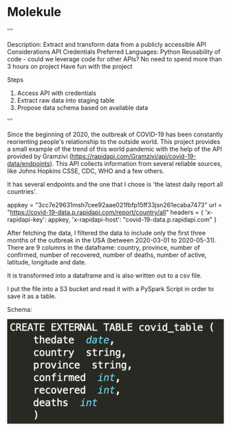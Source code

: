 # Molekule

'''

Description: Extract and transform data from a publicly accessible API
Considerations
API Credentials
Preferred Languages: Python
Reusability of code - could we leverage code for other APIs?
No need to spend more than 3 hours on project
Have fun with the project

Steps
1. Access API with credentials
2. Extract raw data into staging table
3. Propose data schema based on available data

'''

Since the beginning of 2020, the outbreak of COVID-19 has been constantly reorienting people's relationship to the outside world. This project provides a small example of the trend of this world pandemic with the help of the API provided by Gramzivi (https://rapidapi.com/Gramzivi/api/covid-19-data/endpoints). This API collects information from several reliable sources, like Johns Hopkins CSSE, CDC, WHO and a few others. 


It has several endpoints and the one that I chose is 'the latest daily report all countries'.

appkey = "3cc7e29631msh7cee92aae021fbfp15ff33jsn261ecaba7473"
url = "https://covid-19-data.p.rapidapi.com/report/country/all"
headers = {
    'x-rapidapi-key': appkey,
    'x-rapidapi-host': "covid-19-data.p.rapidapi.com"
    }

After fetching the data, I filtered the data to include only the first three months of the outbreak in the USA (between 2020-03-01 to 2020-05-31). There are 9 columns in the dataframe: country, province, number of confirmed, number of recovered, number of  deaths, number of active, latitude, longitude and date. 

It is transformed into a dataframe and is also written out to a csv file. 

I put the file into a S3 bucket and read it with a PySpark Script in order to save it as a table. 

Schema:

![Test Image 1](/schema.png)
    







